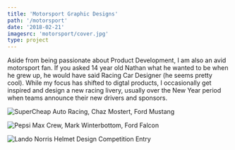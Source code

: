 ```yaml
---
title: 'Motorsport Graphic Designs'
path: '/motorsport'
date: '2018-02-21'
imagesrc: 'motorsport/cover.jpg'
type: project
---
```


Aside from being passionate about Product Development, I am also an avid motorsport fan. If you asked 14 year old Nathan what he wanted to be when he grew up, he would have said Racing Car Designer (he seems pretty cool). While my focus has shifted to digtal products, I occasionally get inspired and design a new racing livery, usually over the New Year period when teams announce their new drivers and sponsors.

![SuperCheap Auto Racing, Chaz Mostert, Ford Mustang](http://files.nathansimpson.design/portfolio/motorsport/1.jpg)

![Pepsi Max Crew, Mark Winterbottom, Ford Falcon](http://files.nathansimpson.design/portfolio/motorsport/2.jpg 'Pepsi Max Crew, Mark Winterbottom, Ford Falcon')

![Lando Norris Helmet Design Competition Entry](http://files.nathansimpson.design/portfolio/motorsport/lando_helmet.jpg 'Lando Norris Helmet Design Competition Entry')

